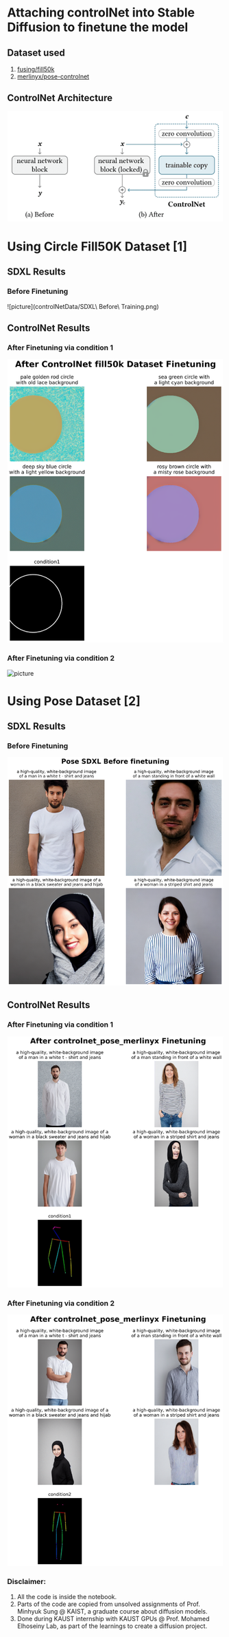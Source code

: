 # Attaching controlNet into Stable Diffusion to finetune the model

## Dataset used
1. [fusing/fill50k](https://huggingface.co/datasets/fusing/fill50k)
2. [merlinyx/pose-controlnet](https://huggingface.co/datasets/merlinyx/pose-controlnet)

## ControlNet Architecture
![picture](controlNetData/assets/controlnet-operation-principle.jpg)

# Using Circle Fill50K Dataset [1]
## SDXL Results
### Before Finetuning
![picture](controlNetData/SDXL\ Before\ Training.png)

## ControlNet Results
### After Finetuning via condition 1
![picture](controlNetData/controlNet-Circle-Output/After-fill50k-ControlNet-condition1.png)
### After Finetuning via condition 2
![picture](controlNetData/controlNet-Circle-Output/After-fill50k-ControlNet-condition2.png)

# Using Pose Dataset [2]
## SDXL Results
### Before Finetuning
![picture](controlNetData/Pose-SDXL-Before-Training.png)

## ControlNet Results
### After Finetuning via condition 1
![picture](controlNetData/controlNet-Pose2-Output/After-pose_merlinyx-ControlNet-condition1.png)
### After Finetuning via condition 2
![picture](controlNetData/controlNet-Pose2-Output/After-pose_merlinyx-ControlNet-condition2.png)



### Disclaimer:
1. All the code is inside the notebook.
2. Parts of the code are copied from unsolved assignments of Prof. Minhyuk Sung @ KAIST, a graduate course about diffusion models.
3. Done during KAUST internship with KAUST GPUs @ Prof. Mohamed Elhoseiny Lab, as part of the learnings to create a diffusion project.
